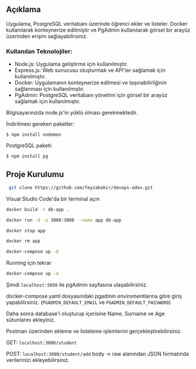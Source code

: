 ## Açıklama

Uygulama, PostgreSQL veritabanı üzerinde öğrenci ekler ve listeler. Docker kullanılarak konteynerize edilmiştir ve PgAdmin kullanılarak görsel bir arayüz üzerinden erişim sağlayabilirsiniz.

### Kullanılan Teknolojiler:
- Node.js: Uygulama geliştirme için kullanılmıştır.
- Express.js: Web sunucusu oluşturmak ve API'ler sağlamak için kullanılmıştır.
- Docker: Uygulamanın konteynerize edilmesi ve taşınabilirliğinin sağlanması için kullanılmıştır.
- PgAdmin: PostgreSQL veritabanı yönetimi için görsel bir arayüz sağlamak için kullanılmıştır.

 Bilgisayarınızda node.js'in yüklü olması gerekmektedir. 

İndirilmesi gereken paketler:
  
`
 $ npm install nodemon
`

PostgreSQL paketi:

`
 $ npm install pg
`

## Proje Kurulumu

```bash
 git clone https://github.com/feyzabakir/devops-odev.git
```
Visual Studio Code'da bir terminal açın

```bash
docker build -t db-app .
```

```bash
docker run -d -p 3000:3000 --name app db-app
```

```bash
docker stop app
```

```bash
docker rm app
```

```bash
docker-compose up -d
```

Running için tekrar

```bash
docker-compose up -d
```

Şimdi `localhost:5050` ile pgAdmin sayfasına ulaşabilirsiniz.

docker-compose.yaml dosyasındaki pgadmin enviromentlarına göre giriş yapabilirsiniz. (`PGADMIN_DEFAULT_EMAIL` ve `PGADMIN_DEFAULT_PASSWORD`)

Daha sonra database'i oluşturup içerisine Name, Surname ve Age sütunlarını ekleyiniz.

Postman üzerinden ekleme ve listeleme işlemlerini gerçekleştirebilirsiniz.

GET: `localhost:3000/student`

POST: `localhost:3000/student/add`  body -> raw alanından JSON formatında verilerinizi ekleyebilirsiniz.


